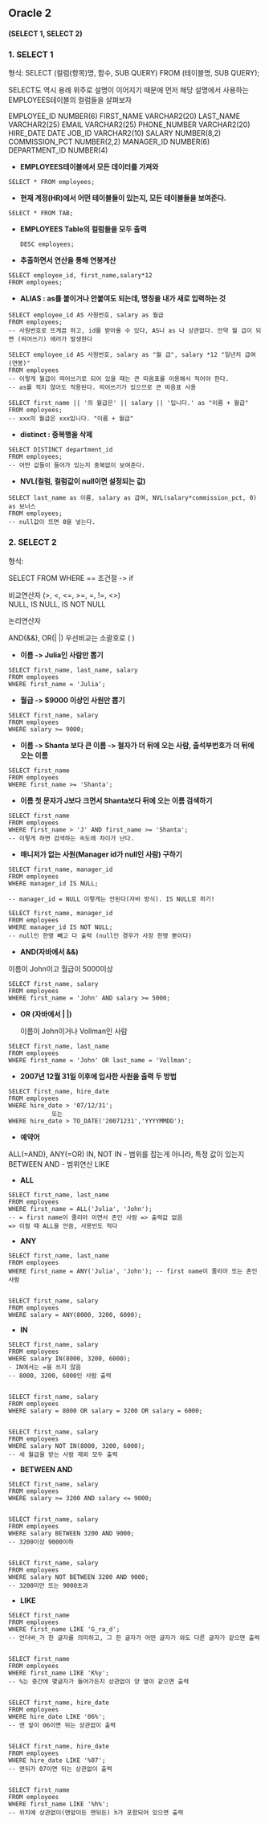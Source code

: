## Oracle 2

#### (SELECT 1, SELECT 2)

### 1. SELECT 1

형식:
            SELECT (컬럼(항목)명, 함수, SUB QUERY)
            FROM (테이블명, SUB QUERY);

SELECT도 역시 용례 위주로 설명이 이어지기 때문에 먼저 해당 설명에서 사용하는 EMPLOYEES테이블의 컬럼들을 살펴보자 

EMPLOYEE_ID    	 						NUMBER(6) 
FIRST_NAME            				    VARCHAR2(20) 
LAST_NAME     							VARCHAR2(25) 
EMAIL       	  							  VARCHAR2(25) 
PHONE_NUMBER        	 		  VARCHAR2(20) 
HIRE_DATE     	 									 DATE 
JOB_ID       	 							   VARCHAR2(10) 
SALARY              						    NUMBER(8,2)
COMMISSION_PCT      		 	    NUMBER(2,2)
MANAGER_ID           					    NUMBER(6)
DEPARTMENT_ID       	   			   NUMBER(4)    



- **EMPLOYEES테이블에서 모든 데이터를 가져와** 

```
SELECT * FROM employees; 
```



- **현재 계정(HR)에서 어떤 테이블들이 있는지, 모든 테이블들을 보여준다.**

```
SELECT * FROM TAB; 
```



- **EMPLOYEES Table의 컬럼들을 모두 출력**

  ```
  DESC employees;
  ```

  

- **추출하면서 연산을 통해 연봉계산**

```
SELECT employee_id, first_name,salary*12  
FROM employees;
```



- **ALIAS : as를 붙이거나 안붙여도 되는데, 명칭을 내가 새로 입력하는 것**

```
SELECT employee_id AS 사원번호, salary as 월급
FROM employees;
-- 사원번호로 뜨게끔 하고, id를 받아올 수 있다, AS나 as 나 상관없다. 만약 월 급이 되면 (띄어쓰기) 에러가 발생한다
```

```
SELECT employee_id AS 사원번호, salary as "월 급", salary *12 "일년치 급여(연봉)"
FROM employees  
-- 이렇게 월급이 띄어쓰기로 되어 있을 때는 큰 따옴표를 이용해서 적어야 한다. 
-- as를 적지 않아도 적용된다. 띄어쓰기가 있으므로 큰 따옴표 사용 
```

```
SELECT first_name || '의 월급은' || salary || '입니다.' as "이름 + 월급"
FROM employees;
-- xxx의 월급은 xxx입니다. "이름 + 월급"
```



- **distinct : 중복행을 삭제** 

```
SELECT DISTINCT department_id
FROM employees;
-- 어떤 값들이 들어가 있는지 중복없이 보여준다.
```



- **NVL(컬럼, 컬럼값이 null이면 설정되는 값)**

```
SELECT last_name as 이름, salary as 급여, NVL(salary*commission_pct, 0) as 보너스
FROM employees;
-- null값이 뜨면 0을 넣는다. 
```



### 2. SELECT 2 

형식: 

SELECT
FROM 
WHERE   ==   조건절 -> if 



비교연산자 (>, <, <=, >=, =, !=, <>)   
NULL, IS NULL, IS NOT NULL 
         

논리연산자 

AND(&&), OR(| |) 
우선비교는 소괄호로 ( )



- **이름 -> Julia인 사람만 뽑기**

```
SELECT first_name, last_name, salary 
FROM employees
WHERE first_name = 'Julia';
```



- **월급 -> $9000 이상인 사원만 뽑기**

```
SELECT first_name, salary
FROM employees
WHERE salary >= 9000;
```



- **이름 -> Shanta 보다 큰 이름 -> 철자가 더 뒤에 오는 사람, 출석부번호가 더 뒤에 오는 이름**

```
SELECT first_name
FROM employees
WHERE first_name >= 'Shanta';
```



- **이름 첫 문자가 J보다 크면서 Shanta보다 뒤에 오는 이름 검색하기** 

```
SELECT first_name
FROM employees
WHERE first_name > 'J' AND first_name >= 'Shanta'; 
-- 이렇게 하면 검색하는 속도에 차이가 난다. 
```



- **매니저가 없는 사원(Manager id가 null인 사람) 구하기**

```
SELECT first_name, manager_id
FROM employees
WHERE manager_id IS NULL;

-- manager_id = NULL 이렇게는 안된다(자바 방식). IS NULL로 하기! 
```

```
SELECT first_name, manager_id
FROM employees
WHERE manager_id IS NOT NULL; 
-- null인 한명 빼고 다 출력 (null인 경우가 사장 한명 뿐이다)
```



- **AND(자바에서 &&)**

이름이 John이고 월급이 5000이상

```
SELECT first_name, salary
FROM employees
WHERE first_name = 'John' AND salary >= 5000;
```



- **OR (자바에서 | |)**

  이름이 John이거나 Vollman인 사람 

```
SELECT first_name, last_name
FROM employees
WHERE first_name = 'John' OR last_name = 'Vollman';
```



- **2007년 12월 31일 이후에 입사한 사원을 출력 두 방법**

```
SELECT first_name, hire_date
FROM employees
WHERE hire_date > '07/12/31';
			또는
WHERE hire_date > TO_DATE('20071231','YYYYMMDD');
```



- **예약어**

ALL(=AND), ANY(=OR)
IN, NOT IN  -  범위를 잡는게 아니라, 특정 값이 있는지 
BETWEEN AND - 범위연산
LIKE 



- **ALL**

```
SELECT first_name, last_name
FROM employees
WHERE first_name = ALL('Julia', 'John');  
-- = first name이 줄리아 이면서 존인 사람 => 출력값 없음 
=> 이럴 때 ALL을 안씀, 사용빈도 적다
```



- **ANY**

```
SELECT first_name, last_name
FROM employees
WHERE first_name = ANY('Julia', 'John'); -- first name이 줄리아 또는 존인 사람 


SELECT first_name, salary
FROM employees
WHERE salary = ANY(8000, 3200, 6000);  
```



- **IN**

```
SELECT first_name, salary
FROM employees
WHERE salary IN(8000, 3200, 6000);  
- IN에서는 =을 쓰지 않음 
-- 8000, 3200, 6000인 사람 출력 


SELECT first_name, salary
FROM employees
WHERE salary = 8000 OR salary = 3200 OR salary = 6000;


SELECT first_name, salary
FROM employees
WHERE salary NOT IN(8000, 3200, 6000);
-- 세 월급을 받는 사람 제외 모두 출력 
```



- **BETWEEN AND**

```
SELECT first_name, salary
FROM employees
WHERE salary >= 3200 AND salary <= 9000;


SELECT first_name, salary
FROM employees
WHERE salary BETWEEN 3200 AND 9000;
-- 3200이상 9000이하 


SELECT first_name, salary
FROM employees
WHERE salary NOT BETWEEN 3200 AND 9000;
-- 3200미만 또는 9000초과 
```



- **LIKE**

```
SELECT first_name
FROM employees
WHERE first_name LIKE 'G_ra_d';
-- 언더바_가 한 글자를 의미하고, 그 한 글자가 어떤 글자가 와도 다른 글자가 같으면 출력 


SELECT first_name
FROM employees
WHERE first_name LIKE 'K%y';
-- %는 중간에 몇글자가 들어가든지 상관없이 양 옆이 같으면 출력 


SELECT first_name, hire_date
FROM employees
WHERE hire_date LIKE '06%';
-- 맨 앞이 06이면 뒤는 상관없이 출력


SELECT first_name, hire_date
FROM employees
WHERE hire_date LIKE '%07';
-- 맨뒤가 07이면 뒤는 상관없이 출력


SELECT first_name
FROM employees
WHERE first_name LIKE '%h%';
-- 위치에 상관없이(맨앞이든 맨뒤든) h가 포함되어 있으면 출력 
```

